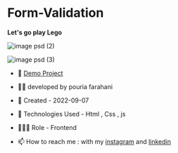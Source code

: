 # Form-Validation

**Let's go play Lego**

![image psd (2)](https://user-images.githubusercontent.com/109727844/198281380-a82acd08-2e99-4d77-ad8c-8b9aa04d922b.jpg)

![image psd (3)](https://user-images.githubusercontent.com/109727844/198281731-f7243c35-5ec1-4e0d-abfc-6c524006e384.jpg)

- 🔗 [Demo Project](https://pouria-farahani-developer.github.io/Form-Validation/)

- 👨‍💻 developed by pouria farahani

- 📆 Created - 2022-09-07

- 🤖 Technologies Used - Html , Css , js

- 🕵🏻‍♀️ Role - Frontend

- 📫 How to reach me : with my [instagram](https://www.instagram.com/pouria_farahani_developer) and [linkedin](https://www.linkedin.com/in/pouria-farahani-developer)
